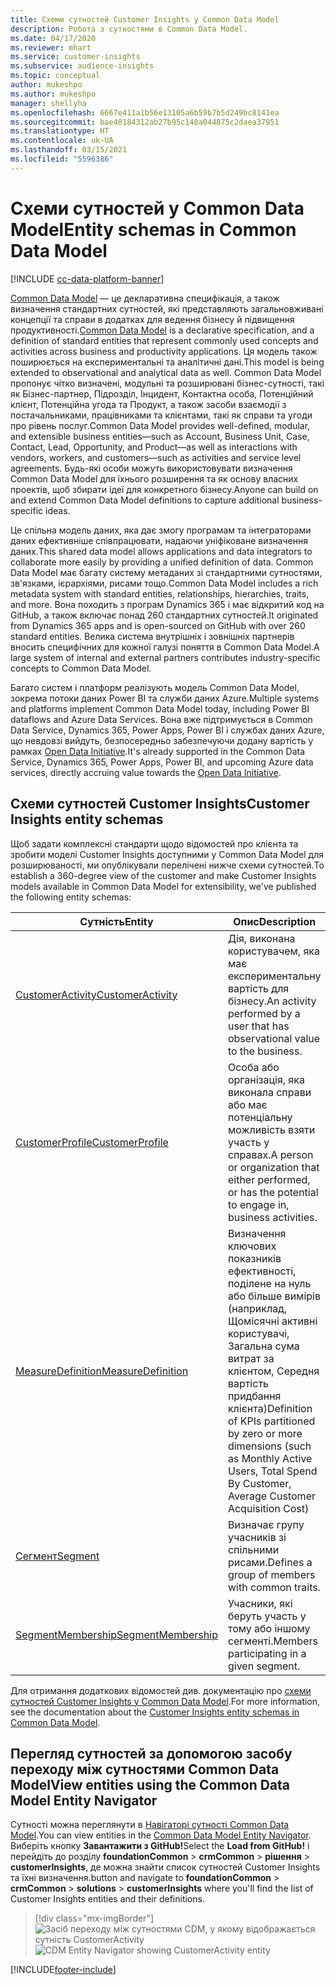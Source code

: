 ```yaml
---
title: Схеми сутностей Customer Insights у Common Data Model
description: Робота з сутностями в Common Data Model.
ms.date: 04/17/2020
ms.reviewer: mhart
ms.service: customer-insights
ms.subservice: audience-insights
ms.topic: conceptual
author: mukeshpo
ms.author: mukeshpo
manager: shellyha
ms.openlocfilehash: 6667e411a1b56e13105a6b59b7b5d249bc8141ea
ms.sourcegitcommit: bae40184312ab27b95c140a044875c2daea37951
ms.translationtype: HT
ms.contentlocale: uk-UA
ms.lasthandoff: 03/15/2021
ms.locfileid: "5596386"
---
```

# <a name="entity-schemas-in-common-data-model"></a><span data-ttu-id="42f8b-103">Схеми сутностей у Common Data Model</span><span class="sxs-lookup"><span data-stu-id="42f8b-103">Entity schemas in Common Data Model</span></span>

[!INCLUDE [cc-data-platform-banner](../includes/cc-data-platform-banner.md)]

<span data-ttu-id="42f8b-104">[Common Data Model](/common-data-model/) — це декларативна специфікація, а також визначення стандартних сутностей, які представляють загальновживані концепції та справи в додатках для ведення бізнесу й підвищення продуктивності.</span><span class="sxs-lookup"><span data-stu-id="42f8b-104">[Common Data Model](/common-data-model/) is a declarative specification, and a definition of standard entities that represent commonly used concepts and activities across business and productivity applications.</span></span> <span data-ttu-id="42f8b-105">Ця модель також поширюється на експериментальні та аналітичні дані.</span><span class="sxs-lookup"><span data-stu-id="42f8b-105">This model is being extended to observational and analytical data as well.</span></span> <span data-ttu-id="42f8b-106">Common Data Model пропонує чітко визначені, модульні та розширювані бізнес-сутності, такі як Бізнес-партнер, Підрозділ, Інцидент, Контактна особа, Потенційний клієнт, Потенційна угода та Продукт, а також засоби взаємодії з постачальниками, працівниками та клієнтами, такі як справи та угоди про рівень послуг.</span><span class="sxs-lookup"><span data-stu-id="42f8b-106">Common Data Model provides well-defined, modular, and extensible business entities—such as Account, Business Unit, Case, Contact, Lead, Opportunity, and Product—as well as interactions with vendors, workers, and customers—such as activities and service level agreements.</span></span> <span data-ttu-id="42f8b-107">Будь-які особи можуть використовувати визначення Common Data Model для їхнього розширення та як основу власних проектів, щоб збирати ідеї для конкретного бізнесу.</span><span class="sxs-lookup"><span data-stu-id="42f8b-107">Anyone can build on and extend Common Data Model definitions to capture additional business-specific ideas.</span></span>

<span data-ttu-id="42f8b-108">Це спільна модель даних, яка дає змогу програмам та інтеграторами даних ефективніше співпрацювати, надаючи уніфіковане визначення даних.</span><span class="sxs-lookup"><span data-stu-id="42f8b-108">This shared data model allows applications and data integrators to collaborate more easily by providing a unified definition of data.</span></span> <span data-ttu-id="42f8b-109">Common Data Model має багату систему метаданих зі стандартними сутностями, зв'язками, ієрархіями, рисами тощо.</span><span class="sxs-lookup"><span data-stu-id="42f8b-109">Common Data Model includes a rich metadata system with standard entities, relationships, hierarchies, traits, and more.</span></span> <span data-ttu-id="42f8b-110">Вона походить з програм Dynamics 365 і має відкритий код на GitHub, а також включає понад 260 стандартних сутностей.</span><span class="sxs-lookup"><span data-stu-id="42f8b-110">It originated from Dynamics 365 apps and is open-sourced on GitHub with over 260 standard entities.</span></span> <span data-ttu-id="42f8b-111">Велика система внутрішніх і зовнішніх партнерів вносить специфічних для кожної галузі поняття в Common Data Model.</span><span class="sxs-lookup"><span data-stu-id="42f8b-111">A large system of internal and external partners contributes industry-specific concepts to Common Data Model.</span></span>

<span data-ttu-id="42f8b-112">Багато систем і платформ реалізують модель Common Data Model, зокрема потоки даних Power BI та служби даних Azure.</span><span class="sxs-lookup"><span data-stu-id="42f8b-112">Multiple systems and platforms implement Common Data Model today, including Power BI dataflows and Azure Data Services.</span></span> <span data-ttu-id="42f8b-113">Вона вже підтримується в Common Data Service, Dynamics 365, Power Apps, Power BI і службах даних Azure, що невдовзі вийдуть, безпосередньо забезпечуючи додану вартість у рамках [Open Data Initiative](https://www.microsoft.com/open-data-initiative).</span><span class="sxs-lookup"><span data-stu-id="42f8b-113">It's already supported in the Common Data Service, Dynamics 365, Power Apps, Power BI, and upcoming Azure data services, directly accruing value towards the [Open Data Initiative](https://www.microsoft.com/open-data-initiative).</span></span>

## <a name="customer-insights-entity-schemas"></a><span data-ttu-id="42f8b-114">Схеми сутностей Customer Insights</span><span class="sxs-lookup"><span data-stu-id="42f8b-114">Customer Insights entity schemas</span></span>

<span data-ttu-id="42f8b-115">Щоб задати комплексні стандарти щодо відомостей про клієнта та зробити моделі Customer Insights доступними у Common Data Model для розширюваності, ми опублікували перелічені нижче схеми сутностей.</span><span class="sxs-lookup"><span data-stu-id="42f8b-115">To establish a 360-degree view of the customer and make Customer Insights models available in Common Data Model for extensibility, we've published the following entity schemas:</span></span>

| <span data-ttu-id="42f8b-116">Сутність</span><span class="sxs-lookup"><span data-stu-id="42f8b-116">Entity</span></span> | <span data-ttu-id="42f8b-117">Опис</span><span class="sxs-lookup"><span data-stu-id="42f8b-117">Description</span></span> |
|---------|---------|
|[<span data-ttu-id="42f8b-118">CustomerActivity</span><span class="sxs-lookup"><span data-stu-id="42f8b-118">CustomerActivity</span></span>](/common-data-model/schema/core/applicationcommon/foundationcommon/crmcommon/solutions/customerinsights/customeractivity) | <span data-ttu-id="42f8b-119">Дія, виконана користувачем, яка має експериментальну вартість для бізнесу.</span><span class="sxs-lookup"><span data-stu-id="42f8b-119">An activity performed by a user that has observational value to the business.</span></span> |
|[<span data-ttu-id="42f8b-120">CustomerProfile</span><span class="sxs-lookup"><span data-stu-id="42f8b-120">CustomerProfile</span></span>](/common-data-model/schema/core/applicationcommon/foundationcommon/crmcommon/solutions/customerinsights/customerprofile) | <span data-ttu-id="42f8b-121">Особа або організація, яка виконала справи або має потенціальну можливість взяти участь у справах.</span><span class="sxs-lookup"><span data-stu-id="42f8b-121">A person or organization that either performed, or has the potential to engage in, business activities.</span></span> |
|[<span data-ttu-id="42f8b-122">MeasureDefinition</span><span class="sxs-lookup"><span data-stu-id="42f8b-122">MeasureDefinition</span></span>](/common-data-model/schema/core/applicationcommon/foundationcommon/crmcommon/solutions/customerinsights/measuredefinition) | <span data-ttu-id="42f8b-123">Визначення ключових показників ефективності, поділене на нуль або більше вимірів (наприклад, Щомісячні активні користувачі, Загальна сума витрат за клієнтом, Середня вартість придбання клієнта)</span><span class="sxs-lookup"><span data-stu-id="42f8b-123">Definition of KPIs partitioned by zero or more dimensions (such as Monthly Active Users, Total Spend By Customer, Average Customer Acquisition Cost)</span></span> |
|[<span data-ttu-id="42f8b-124">Сегмент</span><span class="sxs-lookup"><span data-stu-id="42f8b-124">Segment</span></span>](/common-data-model/schema/core/applicationcommon/foundationcommon/crmcommon/solutions/customerinsights/segment) | <span data-ttu-id="42f8b-125">Визначає групу учасників зі спільними рисами.</span><span class="sxs-lookup"><span data-stu-id="42f8b-125">Defines a group of members with common traits.</span></span> |
|[<span data-ttu-id="42f8b-126">SegmentMembership</span><span class="sxs-lookup"><span data-stu-id="42f8b-126">SegmentMembership</span></span>](/common-data-model/schema/core/applicationcommon/foundationcommon/crmcommon/solutions/customerinsights/segmentmembership) | <span data-ttu-id="42f8b-127">Учасники, які беруть участь у тому або іншому сегменті.</span><span class="sxs-lookup"><span data-stu-id="42f8b-127">Members participating in a given segment.</span></span> |

<span data-ttu-id="42f8b-128">Для отримання додаткових відомостей див. документацію про [схеми сутностей Customer Insights у Common Data Model](/common-data-model/schema/core/applicationcommon/foundationcommon/crmcommon/solutions/customerinsights/overview).</span><span class="sxs-lookup"><span data-stu-id="42f8b-128">For more information, see the documentation about the [Customer Insights entity schemas in Common Data Model](/common-data-model/schema/core/applicationcommon/foundationcommon/crmcommon/solutions/customerinsights/overview).</span></span>

## <a name="view-entities-using-the-common-data-model-entity-navigator"></a><span data-ttu-id="42f8b-129">Перегляд сутностей за допомогою засобу переходу між сутностями Common Data Model</span><span class="sxs-lookup"><span data-stu-id="42f8b-129">View entities using the Common Data Model Entity Navigator</span></span>

<span data-ttu-id="42f8b-130">Сутності можна переглянути в [Навігаторі сутності Common Data Model](https://microsoft.github.io/CDM/).</span><span class="sxs-lookup"><span data-stu-id="42f8b-130">You can view entities in the [Common Data Model Entity Navigator](https://microsoft.github.io/CDM/).</span></span> <span data-ttu-id="42f8b-131">Виберіть кнопку **Завантажити з GitHub!**</span><span class="sxs-lookup"><span data-stu-id="42f8b-131">Select the **Load from GitHub!**</span></span> <span data-ttu-id="42f8b-132">і перейдіть до розділу **foundationCommon** > **crmCommon** > **рішення** > **customerInsights**, де можна знайти список сутностей Customer Insights та їхні визначення.</span><span class="sxs-lookup"><span data-stu-id="42f8b-132">button and navigate to **foundationCommon** > **crmCommon** > **solutions** > **customerInsights** where you'll find the list of Customer Insights entities and their definitions.</span></span>
> [!div class="mx-imgBorder"]
> <span data-ttu-id="42f8b-133">![Засіб переходу між сутностями CDM, у якому відображається сутність CustomerActivity](media/CDM-entity-navigator.png "Засіб переходу між сутностями CDM, у якому відображається сутність CustomerActivity")</span><span class="sxs-lookup"><span data-stu-id="42f8b-133">![CDM Entity Navigator showing CustomerActivity entity](media/CDM-entity-navigator.png "CDM Entity Navigator showing CustomerActivity entity")</span></span>


[!INCLUDE[footer-include](../includes/footer-banner.md)]